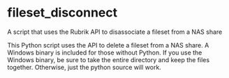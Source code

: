 # fileset_disconnect
A script that uses the Rubrik API to disassociate a fileset from a NAS share

This Python script uses the API to delete a fileset from a NAS share. A Windows binary is included for those without Python.
If you use the Windows binary, be sure to take the entire directory and keep the files together.  Otherwise, just the python
source will work.
